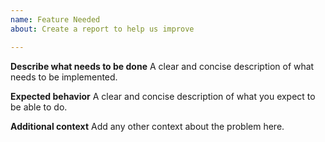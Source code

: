 ```yaml
---
name: Feature Needed
about: Create a report to help us improve

---
```


**Describe what needs to be done**
A clear and concise description of what needs to be implemented.

**Expected behavior**
A clear and concise description of what you expect to be able to do.

**Additional context**
Add any other context about the problem here.
